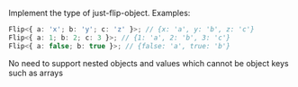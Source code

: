 Implement the type of just-flip-object. Examples:

```ts
Flip<{ a: 'x'; b: 'y'; c: 'z' }>; // {x: 'a', y: 'b', z: 'c'}
Flip<{ a: 1; b: 2; c: 3 }>; // {1: 'a', 2: 'b', 3: 'c'}
Flip<{ a: false; b: true }>; // {false: 'a', true: 'b'}
```

No need to support nested objects and values which cannot be object keys such as arrays
